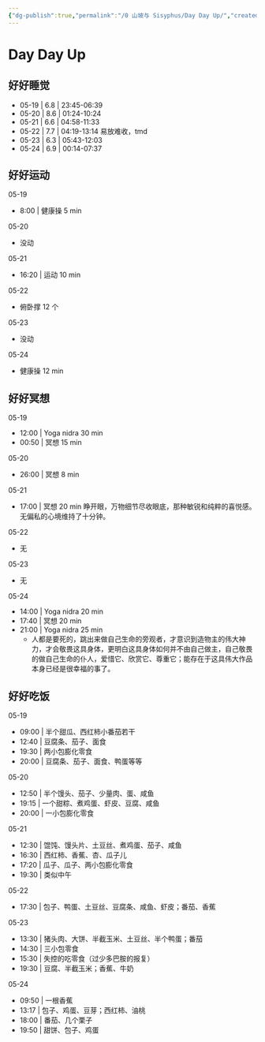 ```yaml
---
{"dg-publish":true,"permalink":"/0 山坡与 Sisyphus/Day Day Up/","created":"2023-04-20T09:35:44.021+08:00","updated":"2023-05-25T01:02:29.476+08:00"}
---
```


# Day Day Up

## 好好睡觉

- 05-19 | 6.8 | 23:45-06:39 
- 05-20 | 8.6 | 01:24-10:24 
- 05-21 | 6.6 | 04:58-11:33 
- 05-22 | 7.7 | 04:19-13:14  易放难收，tmd
- 05-23 | 6.3 | 05:43-12:03
- 05-24 | 6.9 | 00:14-07:37 

## 好好运动

05-19

- 8:00 | 健康操 5 min

05-20

- 没动

05-21

- 16:20 | 运动 10 min

05-22

- 俯卧撑 12 个

05-23

- 没动

05-24

- 健康操 12 min

## 好好冥想

05-19

- 12:00 | Yoga nidra 30 min
- 00:50 | 冥想 15 min

05-20

- 26:00 | 冥想 8 min

05-21

- 17:00 | 冥想 20 min
  睁开眼，万物细节尽收眼底，那种敏锐和纯粹的喜悦感。
  无偏私的心境维持了十分钟。

05-22

- 无

05-23

- 无

05-24

- 14:00 | Yoga nidra 20 min
- 17:40 | 冥想 20 min
- 21:00 | Yoga nidra 25 min
	- 人都是要死的，跳出来做自己生命的旁观者，才意识到造物主的伟大神力，才会敬畏这具身体，更明白这具身体如何并不由自己做主，自己敬畏的做自己生命的仆人，爱惜它、欣赏它、尊重它；能存在于这具伟大作品本身已经是很幸福的事了。

## 好好吃饭

05-19

- 09:00 | 半个甜瓜、西红柿小番茄若干
- 12:40 | 豆腐条、茄子、面食
- 19:30 | 两小包膨化零食
- 20:00 | 豆腐条、茄子、面食、鸭蛋等等

05-20

- 12:50 | 半个馒头、茄子、少量肉、蛋、咸鱼
- 19:15 | 一个甜粽、煮鸡蛋、虾皮、豆腐、咸鱼
- 20:00 | 一小包膨化零食

05-21

- 12:30 | 馄饨、馒头片、土豆丝、煮鸡蛋、茄子、咸鱼
- 16:30 | 西红柿、香蕉、杏、瓜子儿
- 17:20 | 瓜子、瓜子、两小包膨化零食
- 19:30 | 类似中午

05-22

- 17:30 | 包子、鸭蛋、土豆丝、豆腐条、咸鱼、虾皮；番茄、香蕉

05-23

- 13:30 | 猪头肉、大饼、半截玉米、土豆丝、半个鸭蛋；番茄
- 14:30 | 三小包零食
- 15:30 | 失控的吃零食（过少多巴胺的报复）
- 19:30 | 豆腐、半截玉米；香蕉、牛奶

05-24

- 09:50 | 一根香蕉
- 13:17 | 包子、鸡蛋、豆芽；西红柿、油桃
- 18:00 | 番茄、几个栗子
- 19:50 | 甜饼、包子、鸡蛋